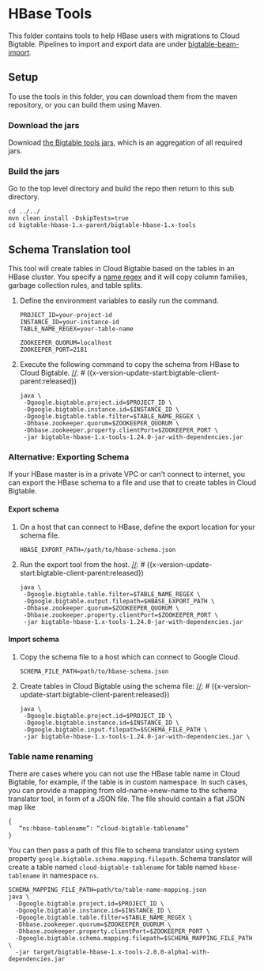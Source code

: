 # HBase Tools

This folder contains tools to help HBase users with migrations to Cloud Bigtable.
Pipelines to import and export data are under [bigtable-beam-import](bigtable-dataflow-parent/bigtable-beam-import/README.md).

## Setup 

To use the tools in this folder, you can download them from the maven repository, or
you can build them using Maven.

[//]: # ({x-version-update-start:bigtable-client-parent:released})
### Download the jars

Download [the Bigtable tools jars](http://search.maven.org/remotecontent?filepath=com/google/cloud/bigtable/bigtable-hbase-1.x-tools/1.24.0/bigtable-hbase-1.x-tools-1.24.0-shaded.jar), which is an aggregation of all required jars.

### Build the jars
Go to the top level directory and build the repo then return to this sub directory.

```
cd ../../
mvn clean install -DskipTests=true
cd bigtable-hbase-1.x-parent/bigtable-hbase-1.x-tools
```

## Schema Translation tool 
This tool will create tables in Cloud Bigtable based on the tables in an HBase cluster.
You specify a [name regex](https://docs.oracle.com/javase/8/docs/api/java/util/regex/Pattern.html?is-external=true)
and it will copy column families, garbage collection rules,
and table splits.

1. Define the environment variables to easily run the command.
    ```
    PROJECT_ID=your-project-id
    INSTANCE_ID=your-instance-id
    TABLE_NAME_REGEX=your-table-name
    
    ZOOKEEPER_QUORUM=localhost
    ZOOKEEPER_PORT=2181
    ```
1. Execute the following command to copy the schema from HBase to Cloud Bigtable.
[//]: # ({x-version-update-start:bigtable-client-parent:released})
    ```
    java \
     -Dgoogle.bigtable.project.id=$PROJECT_ID \
     -Dgoogle.bigtable.instance.id=$INSTANCE_ID \
     -Dgoogle.bigtable.table.filter=$TABLE_NAME_REGEX \
     -Dhbase.zookeeper.quorum=$ZOOKEEPER_QUORUM \
     -Dhbase.zookeeper.property.clientPort=$ZOOKEEPER_PORT \
     -jar bigtable-hbase-1.x-tools-1.24.0-jar-with-dependencies.jar
    ```
[//]: # ({x-version-update-end})

### Alternative: Exporting Schema

If your HBase master is in a private VPC or can't connect to internet, you can
export the HBase schema to a file and use that to create tables in Cloud Bigtable.


#### Export schema

1. On a host that can connect to HBase, define the export location for your schema file.
    ```
    HBASE_EXPORT_PATH=/path/to/hbase-schema.json
    ```
1. Run the export tool from the host.
[//]: # ({x-version-update-start:bigtable-client-parent:released})
    ```
    java \
     -Dgoogle.bigtable.table.filter=$TABLE_NAME_REGEX \
     -Dgoogle.bigtable.output.filepath=$HBASE_EXPORT_PATH \
     -Dhbase.zookeeper.quorum=$ZOOKEEPER_QUORUM \
     -Dhbase.zookeeper.property.clientPort=$ZOOKEEPER_PORT \
     -jar bigtable-hbase-1.x-tools-1.24.0-jar-with-dependencies.jar
    ```
[//]: # ({x-version-update-end})

#### Import schema

1. Copy the schema file to a host which can connect to Google Cloud.
   ```
   SCHEMA_FILE_PATH=path/to/hbase-schema.json
   ```

1. Create tables in Cloud Bigtable using the schema file:
[//]: # ({x-version-update-start:bigtable-client-parent:released})
    ```
    java \
     -Dgoogle.bigtable.project.id=$PROJECT_ID \
     -Dgoogle.bigtable.instance.id=$INSTANCE_ID \
     -Dgoogle.bigtable.input.filepath=$SCHEMA_FILE_PATH \
     -jar bigtable-hbase-1.x-tools-1.24.0-jar-with-dependencies.jar \
    ```
[//]: # ({x-version-update-end})

### Table name renaming

There are cases where you can not use the HBase table name in Cloud Bigtable,
for example, if the table is in custom namespace. In such cases, you can provide
a mapping from old-name->new-name to the schema translator tool, in form of a
JSON file. The file should contain a flat JSON map like

   ```
   {
      “ns:hbase-tablename”: “cloud-bigtable-tablename”
   } 
   ```

You can then pass a path of this file to schema translator using system
property `google.bigtable.schema.mapping.filepath`. Schema translator will
create a table named `cloud-bigtable-tablename` for table named
`hbase-tablename` in namespace `ns`.

[//]: # ({x-version-update-start:bigtable-client-parent:released})
   ```
   SCHEMA_MAPPING_FILE_PATH=path/to/table-name-mapping.json
   java \
     -Dgoogle.bigtable.project.id=$PROJECT_ID \
     -Dgoogle.bigtable.instance.id=$INSTANCE_ID \
     -Dgoogle.bigtable.table.filter=$TABLE_NAME_REGEX \
     -Dhbase.zookeeper.quorum=$ZOOKEEPER_QUORUM \
     -Dhbase.zookeeper.property.clientPort=$ZOOKEEPER_PORT \
     -Dgoogle.bigtable.schema.mapping.filepath=$SCHEMA_MAPPING_FILE_PATH \
     -jar target/bigtable-hbase-1.x-tools-2.0.0-alpha1-with-dependencies.jar

   ```
[//]: # ({x-version-update-end})
